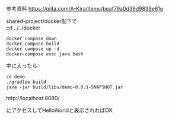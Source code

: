 参考資料
https://qiita.com/A-Kira/items/beaf79a0d39d9839e61e

shared-project/docker配下で  
cd ../../docker

```
docker compose down
docker compose build
docker compose up -d
docker-compose exec java bash

```

中に入ったら

```
cd demo
./gradlew build
java -jar build/libs/demo-0.0.1-SNAPSHOT.jar

```

http://localhost:8080/

にアクセスしてHelloWorldと表示されればOK